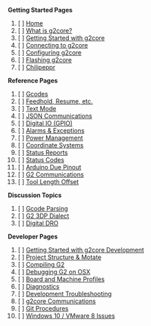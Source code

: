 **Getting Started Pages**

1. [ ] [Home](https://github.com/synthetos/g2/wiki)
1. [ ] [What is g2core?](What-is-g2core)
1. [ ] [Getting Started with g2core](Getting-Started-with-g2core)
1. [ ] [Connecting to g2core](Connecting-to-g2core)
1. [ ] [Configuring g2core](Configuring-Version-0.99)
1. [ ] [Flashing g2core](Flashing-G2)
1. [ ] [Chilipeppr](https://github.com/synthetos/TinyG/wiki/Chilipeppr)

**Reference Pages**

1. [ ] [Gcodes](Gcodes)
1. [ ] [Feedhold, Resume, etc.](Feedhold,-Resume,-and-Other-Simple-Commands)
1. [ ] [Text Mode](Text-Mode)
1. [ ] [JSON Communications](JSON-Operation)
1. [ ] [Digital IO (GPIO)](Digital-IO)
1. [ ] [Alarms & Exceptions](Alarm-Processing)
1. [ ] [Power Management](Power-Management)
1. [ ] [Coordinate Systems](Coordinate-Systems)
1. [ ] [Status Reports](Status-Reports)
1. [ ] [Status Codes](Status-Codes)
1. [ ] [Arduino Due Pinout](Arduino-DUE-Pinout-for-g2core)
1. [ ] [G2 Communications](g2core-Communications)
1. [ ] [Tool Length Offset](tool-length-offset)

**Discussion Topics**

1. [ ] [Gcode Parsing](GCode-Parsing)
1. [ ] [G2 3DP Dialect](g2dialect)
1. [ ] [Digital DRO](Digital-DRO)

**Developer Pages**

1. [ ] [Getting Started with g2core Development](Getting-Started-with-g2core-Development)
1. [ ] [Project Structure & Motate](Project-Structure-and-Motate)
1. [ ] [Compiling G2](Getting-Started-with-g2core-Development#compiling-the-code)
1. [ ] [Debugging G2 on OSX](Debugging-G2-on-OSX-with-GDB-and-Atmel-ICE)
1. [ ] [Board and Machine Profiles](Adding-and-Revising-Boards)
1. [ ] [Diagnostics](Diagnostics)
1. [ ] [Development Troubleshooting](Troubleshooting)
1. [ ] [g2core Communications](g2core-Communications)
1. [ ] [Git Procedures](https://github.com/synthetos/g2/wiki/G2-in-Git:-cloning-and-updating-procedures)
1. [ ] [Windows 10 / VMware 8 Issues](Windows-10-VMware-Fusion-8-Issues)
